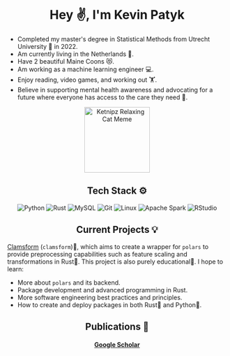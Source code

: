 <h1 align="center">Hey ✌️, I'm Kevin Patyk</h1>

* Completed my master's degree in Statistical Methods from Utrecht University 📖 in 2022.
* Am currently living in the Netherlands 🌷.
* Have 2 beautiful Maine Coons 😻.
* Am working as a machine learning engineer 💻.
* Enjoy reading, video games, and working out 🏋️.
* Believe in supporting mental health awareness and advocating for a future where everyone has access to the care they need 💙.

<p align="center">
  <img src="https://mystickermania.com/cdn/stickers/memes/ketnipz-relaxing-cat-meme-512x512.png" alt="Ketnipz Relaxing Cat Meme" width="150" />
</p>

<h2 align="center">Tech Stack ⚙️</h2>

<p align="center">
  <a target="_blank" style="text-decoration: none; outline: none;">
    <img src="https://img.shields.io/badge/Python-3776AB?style=for-the-badge&logo=python&logoColor=white" alt="Python" />
  </a>
  <a target="_blank" style="text-decoration: none; outline: none;">
    <img src="https://img.shields.io/badge/Rust-000000?style=for-the-badge&logo=rust&logoColor=white" alt="Rust" />
  </a>
  <a target="_blank" style="text-decoration: none; outline: none;">
    <img src="https://img.shields.io/badge/MySQL-4479A1?style=for-the-badge&logo=mysql&logoColor=white" alt="MySQL" />
  </a>
  <a target="_blank" style="text-decoration: none; outline: none;">
    <img src="https://img.shields.io/badge/Git-F05032?style=for-the-badge&logo=git&logoColor=white" alt="Git" />
  </a>
  <a target="_blank" style="text-decoration: none; outline: none;">
    <img src="https://img.shields.io/badge/Linux-FCC624?style=for-the-badge&logo=linux&logoColor=black" alt="Linux" />
  </a>
  <a target="_blank" style="text-decoration: none; outline: none;">
    <img src="https://img.shields.io/badge/Apache_Spark-E25A1C?style=for-the-badge&logo=apachespark&logoColor=white" alt="Apache Spark" />
  </a>
  <a target="_blank" style="text-decoration: none; outline: none;">
    <img src="https://img.shields.io/badge/RStudio-75AADB?style=for-the-badge&logo=rstudio&logoColor=white" alt="RStudio" />
  </a>
</p>

<h2 align="center">Current Projects 💡</h2>

[Clamsform](https://github.com/Kevin-Patyk/clamsform) (`clamsform`)🐚, which aims to create a wrapper for `polars` to provide preprocessing capabilities such as feature scaling and transformations in Rust🦀. This project is also purely educational🧠. I hope to learn:

* More about `polars` and its backend.
* Package development and advanced programming in Rust.
* More software engineering best practices and principles.
* How to create and deploy packages in both Rust🦀 and Python🐍.

<h2 align="center">Publications 📖</h2>

<h4 align="center">
  <a href="https://scholar.google.nl/citations?user=_HH8v1cAAAAJ&hl=en" target="_blank">Google Scholar</a>
</h4>
